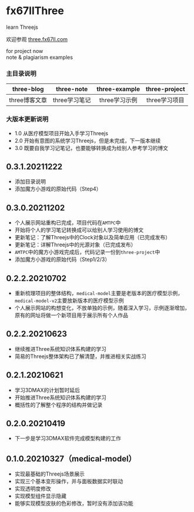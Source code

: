 # fx67llThree
learn Threejs

欢迎参观 [three.fx67ll.com](http://three.fx67ll.com "fx67ll's Three.js 作品合集的展示网站")

for project now  
note & plagiarism examples


### 主目录说明
|  three-blog   | three-note  |  three-example  |  three-project  |
|  :----:  |  :----:  |  :----:  |  :----:  |
| three博客文章  | three学习笔记 | three学习示例 | three学习项目 |


### 大版本更新说明
+ 1.0 从医疗模型项目开始入手学习Threejs  
+ 2.0 开始有意图的系统学习Threejs，但是未完成，下一版本继续  
+ 3.0 既要自我学习记笔记，也要能够转换成为给别人参考学习的博文  


## 0.3.1.20211222
* 添加目录说明  
* 添加魔方小游戏的原始代码（Step4）

## 0.3.0.20211202
* 个人展示网站重构已完成，项目代码在`AMTPC`中  
* 开始将个人的学习笔记转换成可以给别人学习使用的博文  
* 更新笔记：了解Threejs中的Clock对象以及简单应用（已完成发布）  
* 更新笔记：详解Threejs中的光源对象（已完成发布）  
* `AMTPC`中的魔方小游戏完成后，代码记录一份到`three-project`中    
* 添加魔方小游戏的原始代码（Step1/2/3）  

## 0.2.2.20210702
* 重新梳理项目的整体结构，`medical-model`主要是老版本的医疗模型示例，`medical-model-v2`主要放新版本的医疗模型示例  
* 个人展示网站的构想变化，不放单独的示例，随着深入学习，示例逐渐增加，原有的网址将做一个新项目用于展示所有个人作品  

## 0.2.2.20210623
* 继续推进Three系统知识体系构建的学习
* 简易的Threejs整体架构已了解清楚，并推进相关实战练习  

## 0.2.1.20210621
* 学习3DMAX的计划暂时延后  
* 开始推进Three系统知识体系构建的学习
* 概括性的了解整个程序的结构并做记录

## 0.2.0.20210419
* 下一步是学习3DMAX软件完成模型构建的工作

## 0.1.0.20210327（medical-model）
* 实现最基础的Threejs场景展示
* 实现三个基本变形操作，并与面板数据实时联动
* 实现透明度修改
* 实现模型组件显示隐藏
* 能够实现模型皮肤的色彩修改，暂时没有添加该功能
